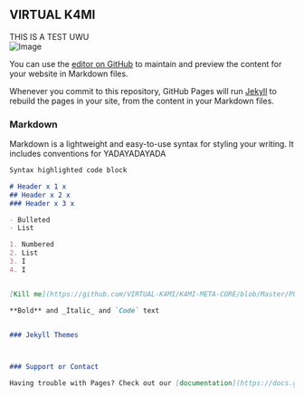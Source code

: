 ## VIRTUAL K4MI
THIS IS A TEST UWU                         
![Image](https://virtual-k4mi-club.github.io/Master/gh-pages/274081922_703899790605229_7128817054304030362_n.jpg)

























You can use the [editor on GitHub](https://github.com/VIRTUAL-K4MI-CLUB/Master/edit/gh-pages/index.md) to maintain and preview the content for your website in Markdown files.

Whenever you commit to this repository, GitHub Pages will run [Jekyll](https://jekyllrb.com/) to rebuild the pages in your site, from the content in your Markdown files.

### Markdown

Markdown is a lightweight and easy-to-use syntax for styling your writing. It includes conventions for YADAYADAYADA

```markdown
Syntax highlighted code block

# Header x 1 x
## Header x 2 x
### Header x 3 x

- Bulleted
- List

1. Numbered
2. List 
3. I
4. I


[Kill me](https://github.com/VIRTUAL-K4MI/K4MI-META-CORE/blob/Master/PURPLE.mp3)

**Bold** and _Italic_ and `Code` text


### Jekyll Themes



### Support or Contact

Having trouble with Pages? Check out our [documentation](https://docs.github.com/categories/github-pages-basics/) or [contact support](https://support.github.com/contact) and we’ll help you sort it out.
